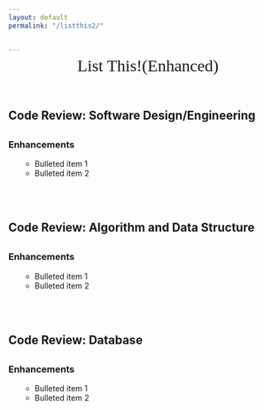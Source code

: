 ```yaml
---
layout: default
permalink: "/listthis2/"


---
```

<div style="text-align: center; margin-top: -10px;margin-bottom: 60px;">
  <span style="display: block; font-size: 30px; font-family: Monaco, 'Bitstream Vera Sans Mono', 'Lucida Console', Terminal;">List This!(Enhanced)</span>
</div>


<style>
  h2 {
    margin-bottom: 30px;
  }
  video {
    margin-top: -10px;
    margin-bottom: -10px;
  }
</style>

<h2>Code Review: Software Design/Engineering</h2>

<h3>Enhancements</h3>
<ul>

  <ul>
    <li>Bulleted item 1</li>
    <li>Bulleted item 2</li>
  </ul>

</ul>
<br>
<br>
<h2>Code Review: Algorithm and Data Structure</h2>


<h3>Enhancements</h3>
<ul class="enhancements">

  <ul>
    <li>Bulleted item 1</li>
    <li>Bulleted item 2</li>
  </ul>

</ul>
<br>
<br>

<h2>Code Review: Database</h2>

<h3>Enhancements</h3>
<ul>

  <ul>
    <li>Bulleted item 1</li>
    <li>Bulleted item 2</li>
  </ul>

</ul>
